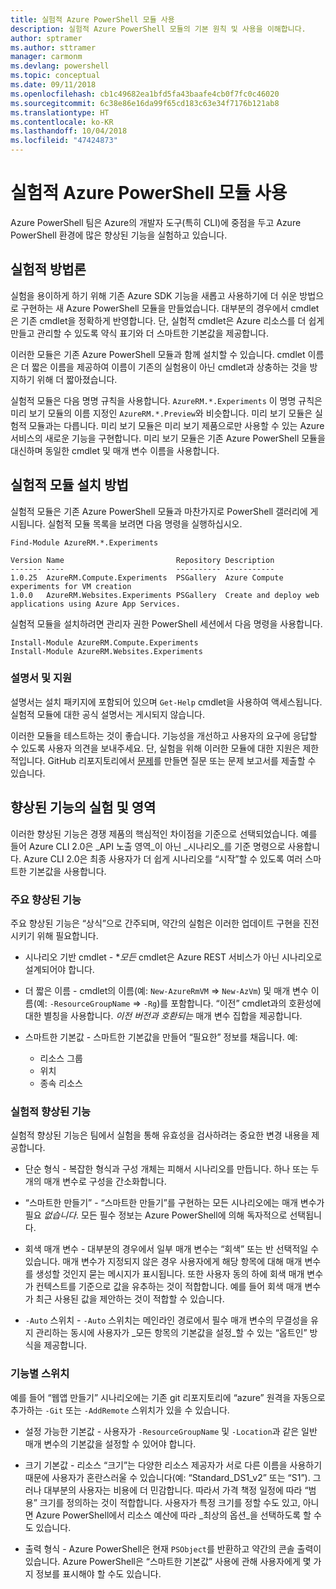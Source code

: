 ```yaml
---
title: 실험적 Azure PowerShell 모듈 사용
description: 실험적 Azure PowerShell 모듈의 기본 원칙 및 사용을 이해합니다.
author: sptramer
ms.author: sttramer
manager: carmonm
ms.devlang: powershell
ms.topic: conceptual
ms.date: 09/11/2018
ms.openlocfilehash: cb1c49682ea1bfd5fa43baafe4cb0f7fc0c46020
ms.sourcegitcommit: 6c38e86e16da99f65cd183c63e34f7176b121ab8
ms.translationtype: HT
ms.contentlocale: ko-KR
ms.lasthandoff: 10/04/2018
ms.locfileid: "47424873"
---
```

# <a name="use-experimental-azure-powershell-modules"></a>실험적 Azure PowerShell 모듈 사용

Azure PowerShell 팀은 Azure의 개발자 도구(특히 CLI)에 중점을 두고 Azure PowerShell 환경에 많은 향상된 기능을 실험하고 있습니다.

## <a name="experimentation-methodology"></a>실험적 방법론

실험을 용이하게 하기 위해 기존 Azure SDK 기능을 새롭고 사용하기에 더 쉬운 방법으로 구현하는 새 Azure PowerShell 모듈을 만들었습니다. 대부분의 경우에서 cmdlet은 기존 cmdlet을 정확하게 반영합니다. 단, 실험적 cmdlet은 Azure 리소스를 더 쉽게 만들고 관리할 수 있도록 약식 표기와 더 스마트한 기본값을 제공합니다.

이러한 모듈은 기존 Azure PowerShell 모듈과 함께 설치할 수 있습니다. cmdlet 이름은 더 짧은 이름을 제공하여 이름이 기존의 실험용이 아닌 cmdlet과 상충하는 것을 방지하기 위해 더 짧아졌습니다.

실험적 모듈은 다음 명명 규칙을 사용합니다. `AzureRM.*.Experiments` 이 명명 규칙은 미리 보기 모듈의 이름 지정인 `AzureRM.*.Preview`와 비슷합니다. 미리 보기 모듈은 실험적 모듈과는 다릅니다. 미리 보기 모듈은 미리 보기 제품으로만 사용할 수 있는 Azure 서비스의 새로운 기능을 구현합니다. 미리 보기 모듈은 기존 Azure PowerShell 모듈을 대신하며 동일한 cmdlet 및 매개 변수 이름을 사용합니다.

## <a name="how-to-install-an-experimental-module"></a>실험적 모듈 설치 방법

실험적 모듈은 기존 Azure PowerShell 모듈과 마찬가지로 PowerShell 갤러리에 게시됩니다. 실험적 모듈 목록을 보려면 다음 명령을 실행하십시오.

```azurepowershell-interactive
Find-Module AzureRM.*.Experiments
```

```output
Version Name                         Repository Description
------- ----                         ---------- -----------
1.0.25  AzureRM.Compute.Experiments  PSGallery  Azure Compute experiments for VM creation
1.0.0   AzureRM.Websites.Experiments PSGallery  Create and deploy web applications using Azure App Services.
```

실험적 모듈을 설치하려면 관리자 권한 PowerShell 세션에서 다음 명령을 사용합니다.

```azurepowershell-interactive
Install-Module AzureRM.Compute.Experiments
Install-Module AzureRM.Websites.Experiments
```

### <a name="documentation-and-support"></a>설명서 및 지원

설명서는 설치 패키지에 포함되어 있으며 `Get-Help` cmdlet을 사용하여 액세스됩니다. 실험적 모듈에 대한 공식 설명서는 게시되지 않습니다.

이러한 모듈을 테스트하는 것이 좋습니다. 기능성을 개선하고 사용자의 요구에 응답할 수 있도록 사용자 의견을 보내주세요. 단, 실험을 위해 이러한 모듈에 대한 지원은 제한적입니다. GitHub 리포지토리에서 [문제](https://github.com/Azure/azure-powershell/issues)를 만들면 질문 또는 문제 보고서를 제출할 수 있습니다.

## <a name="experiments-and-areas-of-improvement"></a>향상된 기능의 실험 및 영역

이러한 향상된 기능은 경쟁 제품의 핵심적인 차이점을 기준으로 선택되었습니다. 예를 들어 Azure CLI 2.0은 _API 노출 영역_이 아닌 _시나리오_를 기준 명령으로 사용합니다.
Azure CLI 2.0은 최종 사용자가 더 쉽게 시나리오를 “시작”할 수 있도록 여러 스마트한 기본값을 사용합니다.

### <a name="core-improvements"></a>주요 향상된 기능

주요 향상된 기능은 “상식”으로 간주되며, 약간의 실험은 이러한 업데이트 구현을 진전시키기 위해 필요합니다.

- 시나리오 기반 cmdlet - **모든* cmdlet은 Azure REST 서비스가 아닌 시나리오로 설계되어야 합니다.

- 더 짧은 이름 - cmdlet의 이름(예: `New-AzureRmVM` => `New-AzVm`) 및 매개 변수 이름(예: `-ResourceGroupName` => `-Rg`)를 포함합니다. “이전” cmdlet과의 호환성에 대한 별칭을 사용합니다. _이전 버전과 호환되는_ 매개 변수 집합을 제공합니다.

- 스마트한 기본값 - 스마트한 기본값을 만들어 “필요한” 정보를 채웁니다. 예: 
  - 리소스 그룹
  - 위치
  - 종속 리소스

### <a name="experimental-improvements"></a>실험적 향상된 기능

실험적 향상된 기능은 팀에서 실험을 통해 유효성을 검사하려는 중요한 변경 내용을 제공합니다.

- 단순 형식 - 복잡한 형식과 구성 개체는 피해서 시나리오를 만듭니다. 하나 또는 두 개의 매개 변수로 구성을 간소화합니다.

- “스마트한 만들기” - “스마트한 만들기”를 구현하는 모든 시나리오에는 매개 변수가 필요 _없습니다_. 모든 필수 정보는 Azure PowerShell에 의해 독자적으로 선택됩니다.

- 회색 매개 변수 - 대부분의 경우에서 일부 매개 변수는 “회색” 또는 반 선택적일 수 있습니다. 매개 변수가 지정되지 않은 경우 사용자에게 해당 항목에 대해 매개 변수를 생성할 것인지 묻는 메시지가 표시됩니다. 또한 사용자 동의 하에 회색 매개 변수가 컨텍스트를 기준으로 값을 유추하는 것이 적합합니다.
  예를 들어 회색 매개 변수가 최근 사용된 값을 제안하는 것이 적합할 수 있습니다.

- `-Auto` 스위치 - `-Auto` 스위치는 메인라인 경로에서 필수 매개 변수의 무결성을 유지 관리하는 동시에 사용자가 _모든 항목의 기본값을 설정_할 수 있는 “옵트인” 방식을 제공합니다.

### <a name="feature-specific-switches"></a>기능별 스위치

예를 들어 “웹앱 만들기” 시나리오에는 기존 git 리포지토리에 “azure” 원격을 자동으로 추가하는 `-Git` 또는 `-AddRemote` 스위치가 있을 수 있습니다.

- 설정 가능한 기본값 - 사용자가 `-ResourceGroupName` 및 `-Location`과 같은 일반 매개 변수의 기본값을 설정할 수 있어야 합니다.

- 크기 기본값 - 리소스 “크기”는 다양한 리소스 제공자가 서로 다른 이름을 사용하기 때문에 사용자가 혼란스러울 수 있습니다(예: “Standard\_DS1\_v2” 또는 “S1”). 그러나 대부분의 사용자는 비용에 더 민감합니다. 따라서 가격 책정 일정에 따라 “범용” 크기를 정의하는 것이 적합합니다. 사용자가 특정 크기를 정할 수도 있고, 아니면 Azure PowerShell에서 리소스 예산에 따라 _최상의 옵션_을 선택하도록 할 수도 있습니다.

- 출력 형식 - Azure PowerShell은 현재 `PSObject`를 반환하고 약간의 콘솔 출력이 있습니다. Azure PowerShell은 “스마트한 기본값” 사용에 관해 사용자에게 몇 가지 정보를 표시해야 할 수도 있습니다.
